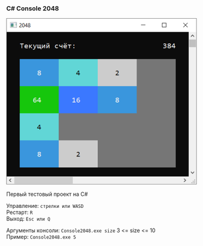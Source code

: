 ### С# Console 2048

![sreenshot](screenshot.png)

Первый тестовый проект на C#

Управление: ```стрелки или WASD```  
Рестарт: ```R```  
Выход: ```Esc или Q```

Аргументы консоли: ```Console2048.exe size``` 3 <= size <= 10  
Пример: ```Console2048.exe 5```
